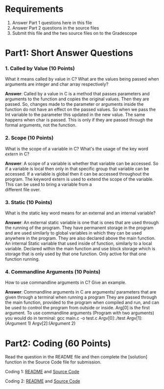 # Requirements

1. Answer Part 1 questions here in this file
2. Answer Part 2 questions in the source files
3. Submit this file and the two source files on to the Gradescope

# Part1: Short Answer Questions

### 1. Called by Value (10 Points)

What it means called by value in C?
What are the values being passed when arguments are integer and char array respectively?

**Answer**: Called by a value in C is a method that passes parameters and arguments to the function and copies the
original values. Then they are passed. So, changes made to the parameter or arguments inside the function do not have
an effect on the passed values. So when we pass the Int variable to the parameter this updated in the new value. The 
same happens when char is passed. This is only if they are passed through the formal arguments, not the function. 

### 2. Scope (10 Points)

What is the scope of a variable in C? What's the usage of the
key word *extern* in C?

**Answer**: A scope of a variable is whether that variable can be accessed. So if a variable is local then 
only in that specific group that variable can be accessed. If a variable is global then it can be accessed throughout 
the program. The keyword extern is used to extend the scope of the variable. This can be used to bring a variable from a  
different file over.

### 3. Static (10 Points)

What is the static key word means for an external and an internal variable?

**Answer**: An external static variable is one that is ones that are used through the running of the program. They have
permanent storage in the program and are used similarly to global variables in which they can be used anywhere in the 
program. They are also declared above the main function. An internal Static variable that used inside of function, 
similarly to a local variable. Declared within the main function and use block storage which is storage that is only
used by that one function. Only active for that one function running. 
### 4. Commandline Arguments (10 Points)

How to use commandline arguments in C? Give an example.

**Answer**: Commandline arguments in C are arguments/ parameters that are given through a terminal when running a program
They are passed through the main function, provided to the program when compiled and run, and can be used to control the 
program from outside or inside. Arg[0] is the first argument. 
To use commandline arguments (Program with two arguments) you would do in terminal:
gcc main.c -o test.c
Argv[0]:./test 
Argv[1]:(Argument 1) 
Argv[2]:(Argument 2)

# Part2: Coding  (60 Points)

Read the question in the README file and then complete the [solution] function
in the Source Code file for submission.

Coding 1: [README](coding_1.MD) and [Source Code](coding_1.c)

Coding 2: [README](Coding_2.MD) and [Source Code](coding_2.c)
